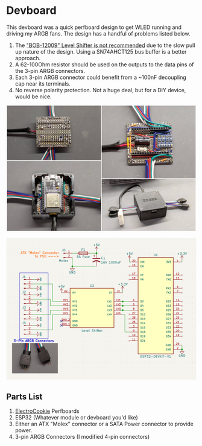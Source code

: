 # Devboard

This devboard was a quick perfboard design to get WLED running and driving my ARGB fans. The design has a handful of problems listed below.

  1. The ["BOB-12009" Level Shifter is not recommended](https://kno.wled.ge/basics/compatible-hardware/#:~:text=I2C%20shifters%20are%20generally%20too%20slow%20for%20addressable%20LEDs%2C%20so%20don%27t%20use%20them.) due to the slow pull up nature of the design. Using a SN74AHCT125 bus buffer is a better approach.
  2. A 62-100Ohm resistor should be used on the outputs to the data pins of the 3-pin ARGB connectors.
  3. Each 3-pin ARGB connector could benefit from a ~100nF decoupling cap near its terminals. 
  4. No reverse polarity protection. Not a huge deal, but for a DIY device, would be nice.

![Example Image](https://github.com/jwidess/ARGB-WLED-PC-Controller/blob/main/Devboard/Devboard-Sample.jpg?raw=true)

![Schematic](https://github.com/jwidess/ARGB-WLED-PC-Controller/blob/main/Devboard/Devboard-Schematic.png?raw=true)

## Parts List
1. [ElectroCookie](https://www.amazon.com/ElectroCookie-Prototype-Snappable-Electronics-Gold-Plated/dp/B081R4YBY7) Perfboards
2. ESP32 (Whatever module or devboard you'd like)
3. Either an ATX "Molex" connector or a SATA Power connector to provide power.
4. 3-pin ARGB Connectors (I modified 4-pin connectors)